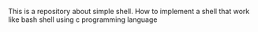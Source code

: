 This is a repository about simple shell.
How to implement a shell that work like bash shell using c programming language
